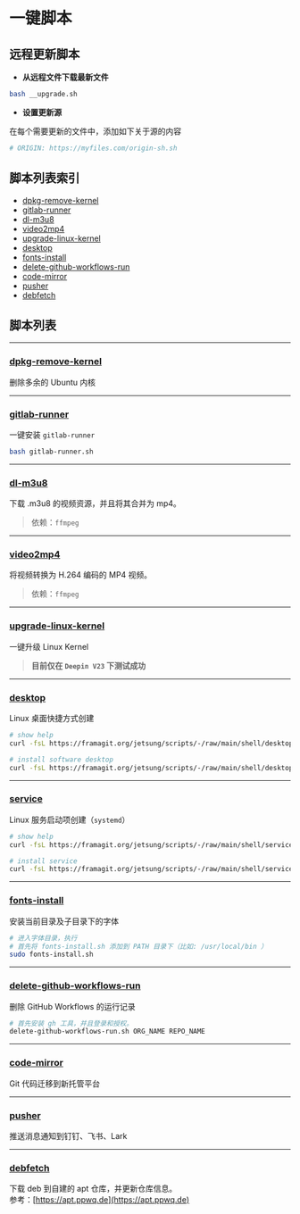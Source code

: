 # 一键脚本

## 远程更新脚本

- **从远程文件下载最新文件**

```bash
bash __upgrade.sh
```

- **设置更新源**

在每个需要更新的文件中，添加如下关于源的内容

```bash
# ORIGIN: https://myfiles.com/origin-sh.sh
```

## 脚本列表索引

- [dpkg-remove-kernel](#dpkg-remove-kernel)
- [gitlab-runner](#gitlab-runner)
- [dl-m3u8](#dl-m3u8)
- [video2mp4](#video2mp4)
- [upgrade-linux-kernel](#upgrade-linux-kernel)
- [desktop](#desktop)
- [fonts-install](#fonts-install)
- [delete-github-workflows-run](#delete-github-workflows-run)
- [code-mirror](#code-mirror)
- [pusher](#pusher)
- [debfetch](#debfetch)

## 脚本列表

---

### [dpkg-remove-kernel](dpkg-remove-kernel.sh)

删除多余的 Ubuntu 内核

---

### [gitlab-runner](gitlab-runner.sh)

一键安装 `gitlab-runner`

```bash
bash gitlab-runner.sh
```

---

### [dl-m3u8](dl-m3u8.sh)

下载 .m3u8 的视频资源，并且将其合并为 mp4。

> 依赖：`ffmpeg`

---

### [video2mp4](video2mp4.sh)

将视频转换为 H.264 编码的 MP4 视频。

> 依赖：`ffmpeg`

---

### [upgrade-linux-kernel](upgrade-linux-kernel.sh)

一键升级 Linux Kernel

> **目前仅在 `Deepin V23` 下测试成功**

---

### [desktop](desktop.sh)

Linux 桌面快捷方式创建

```bash
# show help
curl -fsL https://framagit.org/jetsung/scripts/-/raw/main/shell/desktop.sh | bash -s -- --help

# install software desktop
curl -fsL https://framagit.org/jetsung/scripts/-/raw/main/shell/desktop.sh | bash -s -- --name 'application' --exec ~/myapp --icon ~/myicon.png
```

---

### [service](service.sh)

Linux 服务启动项创建（`systemd`）

```bash
# show help
curl -fsL https://framagit.org/jetsung/scripts/-/raw/main/shell/service.sh | bash -s -- --help

# install service
curl -fsL https://framagit.org/jetsung/scripts/-/raw/main/shell/service.sh | bash -s -- --service 'service_name' --exec "/usr/local/bin/myservice" --workdir "/opt/myservice" --desc "This is my service"
```

---

### [fonts-install](fonts-install.sh)

安装当前目录及子目录下的字体

```bash
# 进入字体目录，执行
# 首先将 fonts-install.sh 添加到 PATH 目录下（比如: /usr/local/bin ）
sudo fonts-install.sh
```

---

### [delete-github-workflows-run](delete-github-workflows-run.sh)

删除 GitHub Workflows 的运行记录

```bash
# 首先安装 gh 工具，并且登录和授权。
delete-github-workflows-run.sh ORG_NAME REPO_NAME
```

---

### [code-mirror](code-mirror.sh)

Git 代码迁移到新托管平台

---

### [pusher](pusher.sh)

推送消息通知到钉钉、飞书、Lark

---

### [debfetch](debfetch.sh)

下载 deb 到自建的 apt 仓库，并更新仓库信息。  
参考：[https://apt.ppwq.de](https://apt.ppwq.de)
